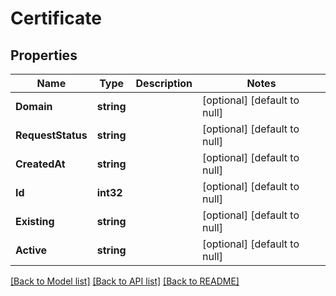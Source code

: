 # Certificate

## Properties
Name | Type | Description | Notes
------------ | ------------- | ------------- | -------------
**Domain** | **string** |  | [optional] [default to null]
**RequestStatus** | **string** |  | [optional] [default to null]
**CreatedAt** | **string** |  | [optional] [default to null]
**Id** | **int32** |  | [optional] [default to null]
**Existing** | **string** |  | [optional] [default to null]
**Active** | **string** |  | [optional] [default to null]

[[Back to Model list]](../README.md#documentation-for-models) [[Back to API list]](../README.md#documentation-for-api-endpoints) [[Back to README]](../README.md)


